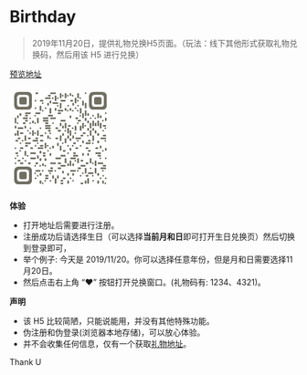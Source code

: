 # Birthday

> 2019年11月20日，提供礼物兑换H5页面。（玩法：线下其他形式获取礼物兑换码，然后用该 H5 进行兑换）

[预览地址](https://wxh16144.github.io/birthday/)

![扫码体验](./qr-code.png)

**体验**

- 打开地址后需要进行注册。
- 注册成功后请选择生日（可以选择**当前月和日**即可打开生日兑换页）然后切换到登录即可，
- 举个例子: 今天是 2019/11/20。你可以选择任意年份，但是月和日需要选择11月20日。
- 然后点击右上角 “❤️” 按钮打开兑换窗口。(礼物码有: 1234、4321)。

**声明**

- 该 H5 比较简陋，只能说能用，并没有其他特殊功能。
- 伪注册和伪登录(浏览器本地存储)，可以放心体验。
- 并不会收集任何信息，仅有一个获取[礼物地址](https://github.com/Wxh16144/i/blob/main/db.json)。

Thank U
